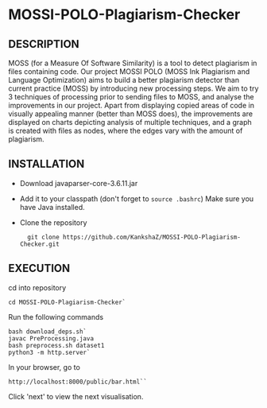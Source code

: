 # MOSSI-POLO-Plagiarism-Checker

## DESCRIPTION

MOSS (for a Measure Of Software Similarity) is a tool to detect plagiarism in files containing code. Our project MOSSI POLO (MOSS Ink Plagiarism and Language Optimization) aims to build a better plagiarism detector than current practice (MOSS) by introducing new processing steps. We aim to try 3 techniques of processing prior to sending files to MOSS, and analyse the improvements in our project. Apart from displaying copied areas of code in visually appealing manner (better than MOSS does), the improvements are displayed on charts depicting analysis of multiple techniques, and a graph is created with files as nodes, where the edges vary with the amount of plagiarism.

## INSTALLATION
- Download javaparser-core-3.6.11.jar
- Add it to your classpath (don't forget to `source .bashrc`)
Make sure you have Java installed.
- Clone the repository 

        git clone https://github.com/KankshaZ/MOSSI-POLO-Plagiarism-Checker.git

## EXECUTION
cd into repository     
    
    cd MOSSI-POLO-Plagiarism-Checker`
    
Run the following commands
    
    bash download_deps.sh`
    javac PreProcessing.java
    bash preprocess.sh dataset1	
    python3 -m http.server`

In your browser, go to 
    
    http://localhost:8000/public/bar.html``
    
Click 'next' to view the next visualisation.
